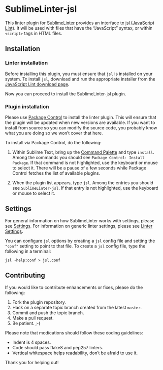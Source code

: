 SublimeLinter-jsl
=========================

This linter plugin for [SublimeLinter](https://github.com/SublimeLinter/SublimeLinter3) provides an interface to [jsl (JavaScript Lint)](http://javascriptlint.com/index.htm). It will be used with files that have the “JavaScript” syntax, or within `<script>` tags in HTML files.

## Installation

### Linter installation
Before installing this plugin, you must ensure that `jsl` is installed on your system. To install `jsl`, download and run the appropriate installer from the [JavaScript Lint download page](http://javascriptlint.com/download.htm).

Now you can proceed to install the SublimeLinter-jsl plugin.

### Plugin installation
Please use [Package Control](https://sublime.wbond.net/installation) to install the linter plugin. This will ensure that the plugin will be updated when new versions are available. If you want to install from source so you can modify the source code, you probably know what you are doing so we won’t cover that here.

To install via Package Control, do the following:

1. Within Sublime Text, bring up the [Command Palette](http://docs.sublimetext.info/en/sublime-text-3/extensibility/command_palette.html) and type `install`. Among the commands you should see `Package Control: Install Package`. If that command is not highlighted, use the keyboard or mouse to select it. There will be a pause of a few seconds while Package Control fetches the list of available plugins.

1. When the plugin list appears, type `jsl`. Among the entries you should see `SublimeLinter-jsl`. If that entry is not highlighted, use the keyboard or mouse to select it.

## Settings
For general information on how SublimeLinter works with settings, please see [Settings](https://github.com/SublimeLinter/SublimeLinter.github.io/wiki/Settings). For information on generic linter settings, please see [Linter Settings](https://github.com/SublimeLinter/SublimeLinter.github.io/wiki/Linter-Settings).

You can configure `jsl` options by creating a `jsl` config file and setting the `"conf"` setting to point to that file. To create a `jsl` config file, type the following in a terminal:

```
jsl -help:conf > jsl.conf
```

## Contributing
If you would like to contribute enhancements or fixes, please do the following:

1. Fork the plugin repository.
1. Hack on a separate topic branch created from the latest `master`.
1. Commit and push the topic branch.
1. Make a pull request.
1. Be patient.  ;-)

Please note that modications should follow these coding guidelines:

- Indent is 4 spaces.
- Code should pass flake8 and pep257 linters.
- Vertical whitespace helps readability, don’t be afraid to use it.

Thank you for helping out!
